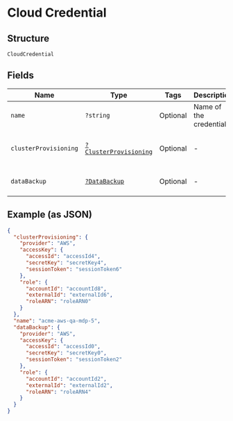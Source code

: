 
# Cloud Credential

## Structure

`CloudCredential`

## Fields

| Name | Type | Tags | Description | Getter | Setter |
|  --- | --- | --- | --- | --- | --- |
| `name` | `?string` | Optional | Name of the credentials. | getName(): ?string | setName(?string name): void |
| `clusterProvisioning` | [`?ClusterProvisioning`](../../doc/models/cluster-provisioning.md) | Optional | - | getClusterProvisioning(): ?ClusterProvisioning | setClusterProvisioning(?ClusterProvisioning clusterProvisioning): void |
| `dataBackup` | [`?DataBackup`](../../doc/models/data-backup.md) | Optional | - | getDataBackup(): ?DataBackup | setDataBackup(?DataBackup dataBackup): void |

## Example (as JSON)

```json
{
  "clusterProvisioning": {
    "provider": "AWS",
    "accessKey": {
      "accessId": "accessId4",
      "secretKey": "secretKey4",
      "sessionToken": "sessionToken6"
    },
    "role": {
      "accountId": "accountId8",
      "externalId": "externalId6",
      "roleARN": "roleARN0"
    }
  },
  "name": "acme-aws-qa-mdp-5",
  "dataBackup": {
    "provider": "AWS",
    "accessKey": {
      "accessId": "accessId0",
      "secretKey": "secretKey0",
      "sessionToken": "sessionToken2"
    },
    "role": {
      "accountId": "accountId2",
      "externalId": "externalId2",
      "roleARN": "roleARN4"
    }
  }
}
```

